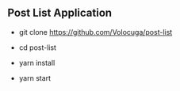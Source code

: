  ## Post List Application

 - git clone https://github.com/Volocuga/post-list
 
 - cd post-list
 
 - yarn install
 
 - yarn start
